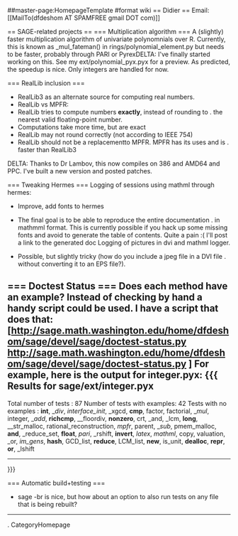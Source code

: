 ##master-page:HomepageTemplate
#format wiki
== Didier ==
Email: [[MailTo(dfdeshom AT SPAMFREE gmail DOT com)]]

== SAGE-related projects ==
=== Multiplication algorithm ===
A (slightly) faster multiplication algorithm of univariate polynomnials over R. Currently, this is known as _mul_fateman() in rings/polynomial_element.py but needs to be faster, probably through PARI or PyrexDELTA: I've finally started working on this. See my ext/polynomial_pyx.pyx for a preview. As predicted, the speedup is nice. Only integers are handled for now.

=== RealLib inclusion ===
 * RealLib3 as an alternate source for computing real numbers.
 * RealLib vs MPFR:
  * RealLib tries to compute numbers __exactly__, instead of rounding to
   . the nearest valid floating-point number.
  * Computations take more time, but are exact
  * RealLib may not round correctly (not according to IEEE 754)
 * RealLib should not be a replacementto MPFR. MPFR has its uses and is
  . faster than RealLib3

DELTA: Thanks to Dr Lambov, this now compiles on 386 and AMD64 and PPC. I've built a new version and posted patches.

=== Tweaking Hermes ===
Logging of sessions using mathml through hermes:

 * Improve, add fonts to hermes
 * The final goal is to be able to reproduce the entire documentation
  . in mathmml format. This is currently possible if you hack up some missing
  fonts and avoid to generate the table of contents. Quite a pain :( I'll post a link to the generated doc
Logging of pictures in dvi and mathml logger.

 * Possible, but slightly tricky (how do you include a jpeg file in a DVI file
  . without converting it to an EPS file?).

=== Doctest Status ===
Does each method have an example? Instead of checking by hand a handy script could be used. I have a script that does that: [http://sage.math.washington.edu/home/dfdeshom/sage/devel/sage/doctest-status.py http://sage.math.washington.edu/home/dfdeshom/sage/devel/sage/doctest-status.py ] For example, here is the output for integer.pyx:
{{{ 
Results for  sage/ext/integer.pyx
----------------------------------------
Total number of tests        :  87
Number of tests with examples:  42
Tests with no examples       :  __int__, __div_, _interface_init_, _xgcd, __cmp__, factor, factorial, __mul_, integer, __add_, __richcmp__, __floordiv, __nonzero__, crt, _and, _lcm, __long__, __str_malloc, rational_reconstruction, _mpfr_, parent, __sub_, pmem_malloc, __and__, _reduce_set, __float__, _pari_, _rshift, __invert__, _latex_, _mathml_, copy, valuation, _or, _im_gens_, __hash__, GCD_list, __reduce__, LCM_list, __new__, is_unit, __dealloc__, __repr__, __or__, _lshift
********************************************************************************
}}}

=== Automatic build+testing ===
* sage -br is nice, but how about an option to also run tests on any file that is being rebuilt?

----
 . CategoryHomepage

